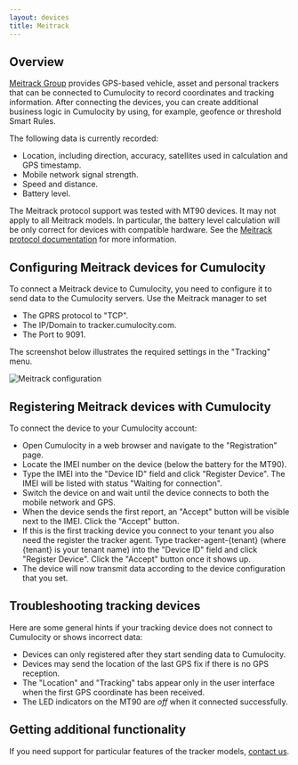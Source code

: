 ```yaml
---
layout: devices
title: Meitrack
---
```


## Overview

[Meitrack Group](http://www.meitrack.com/) provides GPS-based vehicle, asset and personal trackers that can be connected to Cumulocity to record coordinates and tracking information. After connecting the devices, you can create additional business logic in Cumulocity by using, for example, geofence or threshold Smart Rules.

The following data is currently recorded:

* Location, including direction, accuracy, satellites used in calculation and GPS timestamp.
* Mobile network signal strength.
* Speed and distance.
* Battery level.

The Meitrack protocol support was tested with MT90 devices. It may not apply to all Meitrack models. In particular, the battery level calculation will be only correct for devices with compatible hardware. See the [Meitrack protocol documentation](http://www.meitrack.com/en/download-center/) for more information.

## Configuring Meitrack devices for Cumulocity

To connect a Meitrack device to Cumulocity, you need to configure it to send data to the Cumulocity servers. Use the Meitrack manager to set

* The GPRS protocol to "TCP".
* The IP/Domain to tracker.cumulocity.com.
* The Port to 9091.

The screenshot below illustrates the required settings in the "Tracking" menu.

![Meitrack configuration](/guides/images/devices/meitrackconf.png)

## Registering Meitrack devices with Cumulocity

To connect the device to your Cumulocity account:

* Open Cumulocity in a web browser and navigate to the "Registration" page. 
* Locate the IMEI number on the device (below the battery for the MT90).
* Type the IMEI into the "Device ID" field and click "Register Device". The IMEI will be listed with status "Waiting for connection".
* Switch the device on and wait until the device connects to both the mobile network and GPS. 
* When the device sends the first report, an "Accept" button will be visible next to the IMEI. Click the "Accept" button.
* If this is the first tracking device you connect to your tenant you also need the register the tracker agent. Type tracker-agent-{tenant} (where {tenant} is your tenant name) into the "Device ID" field and click "Register Device". Click the "Accept" button once it shows up.
* The device will now transmit  data according to the device configuration that you set. 

## Troubleshooting tracking devices

Here are some general hints if your tracking device does not connect to Cumulocity or shows incorrect data:

* Devices can only registered after they start sending data to Cumulocity.
* Devices may send the location of the last GPS fix if there is no GPS reception.
* The "Location" and "Tracking" tabs appear only in the user interface when the first GPS coordinate has been received.
* The LED indicators on the MT90 are *off* when it connected successfully.

## Getting additional functionality

If you need support for particular features of the tracker models, [contact us](mailto:info@cumulocity.com).
